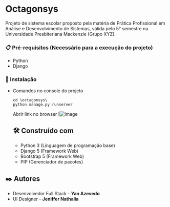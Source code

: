 # Octagonsys
Projeto de sistema escolar proposto pela matéria de Prática Profissional em Análise e Desenvolvimento de Sistemas, válida pelo 5° semestre na Universidade Presbiteriana Mackenzie (Grupo XYZ).
### 📋 Pré-requisitos (Necessário para a execução do projeto)
* Python 
* Django

### 🔧 Instalação
* Comandos no console do projeto
    ~~~~
    cd \octagonsys\
    python manage.py runserver  
    ~~~~
   Abrir link no browser
  !![image](https://github.com/YanAZ31/Projeto-OCTAGONSYS/assets/96553364/e236bfe4-c368-403f-9c77-d8849b273596)

    ## 🛠️ Construído com
    * Python 3 (Linguagem de programação base)
    * Django 5 (Framework Web)
    * Bootstrap 5 (Framework Web)
    * PIP (Gerenciador de pacotes)

## ✒️ Autores
* Desenvolvedor Full Stack - **Yan Azevedo**
* UI Designer - **Jeniffer Nathalia**
